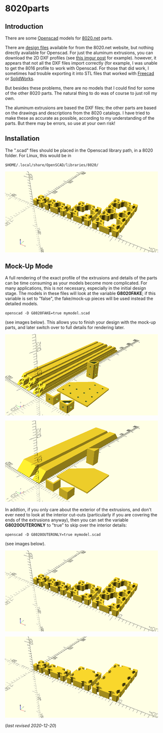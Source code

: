 # 8020parts


## Introduction

There are some [Openscad](https://www.openscad.org/) models for 
[8020.net](https://8020.net/) parts.

There are [design files](https://8020.net/downloads/index/designfiles) available
for from the 8020.net website, but nothing directly available for Openscad. For
just the aluminum extrusions, you can download the 2D DXF profiles (see
[this imgur post](https://imgur.com/gallery/0NdA7) for example). however, it appears
that not all the DXF files import correctly (for example, I was unable to get
the 8016 profile to work with Openscad. For those that did work, I sometimes 
had trouble exporting it into STL files that worked with 
[Freecad](https://www.freecadweb.org) or 
[SolidWorks](https://www.solidworks.com).

But besides these problems, there are no models that I could find for some of
the other 8020 parts. The natural thing to do was of course to just roll my own. 

The aluminum extrusions are based the DXF files; the other parts are based on
the drawings and descriptions from the 8020 catalogs. I have tried to make these
as accurate as possible, according to my understanding of the parts. But there
may be errors, so use at your own risk!

## Installation

The ".scad" files should be placed in the Openscad library path, in a 8020 folder.
For Linux, this would be in

	$HOME/.local/share/OpenSCAD/libraries/8020/

![Sample #1: 40-4040, 40-4080, 40-8080, 40-8016](img/sample1.png?raw=true "Sample #1: 40-4040, 40-4080, 40-8080, 40-8016")

## Mock-Up Mode

A full rendering of the exact profile of the extrusions and
details of the parts can be time consuming as your models become more 
complicated. For many applications, this is not
necessary, especially in the initial design stage. The models in
these files will look at the variable **G8020FAKE**; if this variable is set
to "false", the fake/mock-up pieces will be used instead the detailed models.

	openscad -D G8020FAKE=true mymodel.scad

(see images below).  This allows you to finish your design with the
mock-up parts, and later switch over to full details for rendering
later.

![sample #2](img/sample2.png?raw=true "some parts in full details")

![sample #3](img/sample3.png?raw=true "same parts in mock-up mode")

In addtion, if you only care about the exterior of the extrusions, and don't 
ever need to look at the interior cut-outs (particularly if you are covering
the ends of the extrusions anyway), then you can set the variable
**G8020OUTERONLY** to "true" to skip over the interior details:

	openscad -D G8020OUTERONLY=true mymodel.scad

(see images below).

![sample #1](img/sample1.png?raw=true "some parts in full details")

![sample #4](img/sample4.png?raw=true "same parts without interior details")

(*last revised 2020-12-20*)

